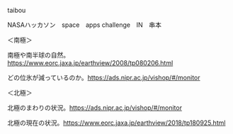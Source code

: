 taibou

NASAハッカソン　space　apps challenge　IN　串本


＜南極＞

南極や南半球の自然。https://www.eorc.jaxa.jp/earthview/2008/tp080206.html

どの位氷が減っているのか。https://ads.nipr.ac.jp/vishop/#/monitor


＜北極＞

北極のまわりの状況。https://ads.nipr.ac.jp/vishop/#/monitor

北極の現在の状況。https://www.eorc.jaxa.jp/earthview/2018/tp180925.html

